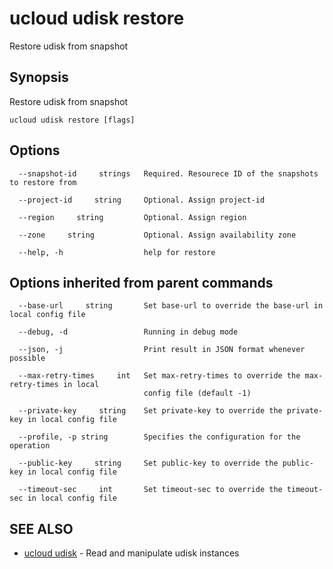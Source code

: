 # ucloud udisk restore

Restore udisk from snapshot

## Synopsis

Restore udisk from snapshot

```
ucloud udisk restore [flags]
```

## Options

```
  --snapshot-id     strings   Required. Resourece ID of the snapshots to restore from 

  --project-id     string     Optional. Assign project-id 

  --region     string         Optional. Assign region 

  --zone     string           Optional. Assign availability zone 

  --help, -h                  help for restore 

```

## Options inherited from parent commands

```
  --base-url     string       Set base-url to override the base-url in local config file 

  --debug, -d                 Running in debug mode 

  --json, -j                  Print result in JSON format whenever possible 

  --max-retry-times     int   Set max-retry-times to override the max-retry-times in local
                              config file (default -1) 

  --private-key     string    Set private-key to override the private-key in local config file 

  --profile, -p string        Specifies the configuration for the operation 

  --public-key     string     Set public-key to override the public-key in local config file 

  --timeout-sec     int       Set timeout-sec to override the timeout-sec in local config file 

```

## SEE ALSO

* [ucloud udisk](cli/cmd/ucloud/udisk)	 - Read and manipulate udisk instances


